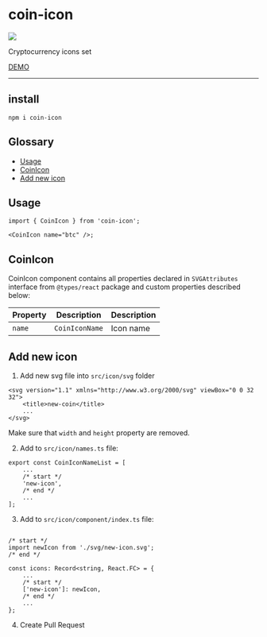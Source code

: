 # coin-icon

<a href="https://www.npmjs.com/package/coin-icon">
    <img src="https://nodei.co/npm/coin-icon.png?mini=true"/>
</a>

Cryptocurrency icons set

[DEMO](https://varp.com/coin-icons)

---

## install

```tsx
npm i coin-icon
```

## Glossary

-   [Usage](#Usage)
-   [CoinIcon](#CoinIcon)
-   [Add new icon](#Add_new_icon)

## Usage

```tsx
import { CoinIcon } from 'coin-icon';

<CoinIcon name="btc" />;
```

## CoinIcon

CoinIcon component contains all properties declared in `SVGAttributes` interface from `@types/react` package and custom properties described below:


| Property | Description    | Description |
| -------- | -------------- | ----------- |
| `name`   | `CoinIconName` | Icon name   |


## Add new icon

1. Add new svg file into `src/icon/svg` folder

```tsx
<svg version="1.1" xmlns="http://www.w3.org/2000/svg" viewBox="0 0 32 32">
    <title>new-coin</title>
    ...
</svg>
```

Make sure that `width` and `height` property are removed.

2. Add to `src/icon/names.ts` file:

```tsx
export const CoinIconNameList = [
    ...
    /* start */
    'new-icon',
    /* end */
    ...
];
```

3. Add to `src/icon/component/index.ts` file:

```tsx

/* start */
import newIcon from './svg/new-icon.svg';
/* end */

const icons: Record<string, React.FC> = {
    ...
    /* start */
    ['new-icon']: newIcon,
    /* end */
    ...
};
```

4. Create Pull Request
